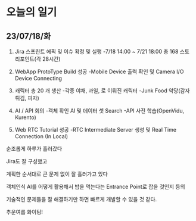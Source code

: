 # 오늘의 일기

## 23/07/18/화

1. Jira 스프린트 에픽 및 이슈 확정 및 실행
   -7/18 14:00 ~ 7/21 18:00 총 168 스토리포인트(각 28시간)

2. WebApp ProtoType Build 성공
   -Mobile Device 출력 확인 및 Camera I/O Device Connecting

3. 캐릭터 총 20 개 생산
   -각종 야채, 과일, 로 이뤄진 캐릭터
   -Junk Food 악당(감자튀김, 피자)

4. AI / API 회의
   -객체 확인 AI 및 데이터 셋 Search
   -API 사전 학습(OpenVidu, Kurento)

5. Web RTC Tutorial 성공
   -RTC Intermediate Server 생성 및 Real Time Connection (In Local)



순조롭게 하루가 흘러갔다



Jira도 잘 구성했고



계획한 순서대로 큰 문제 없이 잘 흘러가고 있다



객체인식 AI를 어떻게 활용해서 밥을 먹는다는 Entrance Point로 잡을 것인지 등의 



기술적인 문제들을 잘 해결하기만 하면 빠르게 개발할 수 있을 것 같다.



추운여름 화이팅!
